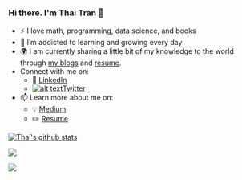 <!-- Please don't remove this: Grab your social icons from https://github.com/carlsednaoui/gitsocial -->

[1.2]: http://i.imgur.com/wWzX9uB.png (twitter icon without padding)
[1]: [Twitter](https://twitter.com/tnmthai)



### Hi there. I'm Thai Tran 👋

<!--
**tnmthai/tnmthai** is a ✨ _special_ ✨ repository because its `README.md` (this file) appears on your GitHub profile.
-->

- :zap: I love math, programming, data science, and books
- 🌱 I’m addicted to learning and growing every day
- :earth_africa: I am currently sharing a little bit of my knowledge to the world through [my blogs](https://medium.com/@tnmthai) and [resume](https://www.tnmthai.com/).
- Connect with me on:
  - :office: [LinkedIn](https://www.linkedin.com/in/tnmthai/)
  - [![alt text][1.2]][1][Twitter](https://twitter.com/tnmthai)
- 📫 Learn more about me on:  
  - :bulb: [Medium](https://medium.com/@tnmthai)
  - :pencil2: [Resume](https://www.tnmthai.com/)
  


  
[![Thai's github stats](https://github-readme-stats.vercel.app/api?username=tnmthai&count_private=true&show_icons=true&theme=dracula&hide_rank=false)](https://github.com/anuraghazra/github-readme-stats)


![](https://github-profile-summary-cards.vercel.app/api/cards/profile-details?username=tnmthai&theme=dracula)

![](https://api.githubtrends.io/user/svg/tnmthai/langs?time_range=one_year&include_private=True&theme=classic)





